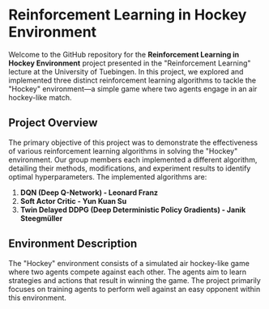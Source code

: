 # Reinforcement Learning in Hockey Environment

Welcome to the GitHub repository for the **Reinforcement Learning in Hockey Environment** project presented in the "Reinforcement Learning" lecture at the University of Tuebingen. In this project, we explored and implemented three distinct reinforcement learning algorithms to tackle the "Hockey" environment—a simple game where two agents engage in an air hockey-like match.

## Project Overview

The primary objective of this project was to demonstrate the effectiveness of various reinforcement learning algorithms in solving the "Hockey" environment. Our group members each implemented a different algorithm, detailing their methods, modifications, and experiment results to identify optimal hyperparameters. The implemented algorithms are:

1. **DQN (Deep Q-Network) - Leonard Franz**
2. **Soft Actor Critic - Yun Kuan Su**
3. **Twin Delayed DDPG (Deep Deterministic Policy Gradients) - Janik Steegmüller**

## Environment Description

The "Hockey" environment consists of a simulated air hockey-like game where two agents compete against each other. The agents aim to learn strategies and actions that result in winning the game. The project primarily focuses on training agents to perform well against an easy opponent within this environment.

